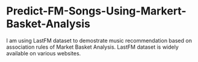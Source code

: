 # Predict-FM-Songs-Using-Markert-Basket-Analysis
I am using LastFM dataset to demostrate music recommendation based on association rules of Market Basket Analysis. LastFM dataset is widely available on various websites.
